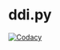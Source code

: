 ddi.py
======

[![Codacy][codacy-badge]](https://app.codacy.com/project/ddionrails/ddi.py/dashboard)

<!-- Markdown link & img dfn's -->

[codacy-badge]: https://api.codacy.com/project/badge/Grade/b77f497db733477dbd3173438ac842b3
